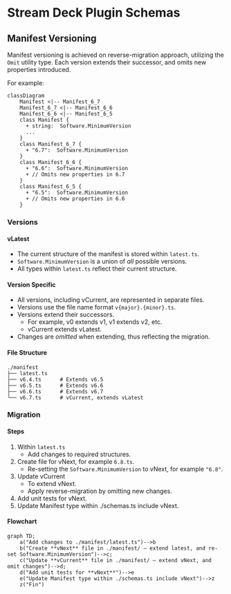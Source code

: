 # Stream Deck Plugin Schemas

## Manifest Versioning

Manifest versioning is achieved on reverse-migration approach, utilizing the `Omit` utility type. Each version extends their successor, and omits new properties introduced.

For example:

```mermaid
classDiagram
    Manifest <|-- Manifest_6_7
    Manifest_6_7 <|-- Manifest_6_6
    Manifest_6_6 <|-- Manifest_6_5
    class Manifest {
      + string:  Software.MinimumVersion
      ...
    }
    class Manifest_6_7 {
      + "6.7":  Software.MinimumVersion
    }
    class Manifest_6_6 {
      + "6.6":  Software.MinimumVersion
      + // Omits new properties in 6.7
    }
    class Manifest_6_5 {
      + "6.5":  Software.MinimumVersion
      + // Omits new properties in 6.6
    }
```

### Versions

#### vLatest

-   The current structure of the manifest is stored within `latest.ts`.
-   `Software.MinimumVersion` is a union of _all_ possible versions.
-   All types within `latest.ts` reflect their current structure.

#### Version Specific

-   All versions, including vCurrent, are represented in separate files.
-   Versions use the file name format `v{major}.{minor}.ts`.
-   Versions extend their successors.
    -   For example, v0 extends v1, v1 extends v2, etc.
    -   vCurrent extends vLatest.
-   Changes are _omitted_ when extending, thus reflecting the migration.

#### File Structure

```
./manifest
├── latest.ts
├── v6.4.ts      # Extends v6.5
├── v6.5.ts      # Extends v6.6
├── v6.6.ts      # Extends v6.7
└── v6.7.ts      # vCurrent, extends vLatest
```

### Migration

#### Steps

1. Within `latest.ts`
    - Add changes to required structures.
1. Create file for vNext, for example `6.8.ts`.
    - Re-setting the `Software.MinimumVersion` to vNext, for example `"6.8"`.
1. Update vCurrent
    - To extend vNext.
    - Apply reverse-migration by omitting new changes.
1. Add unit tests for vNext.
1. Update Manifest type within ./schemas.ts include vNext.

#### Flowchart

```mermaid
graph TD;
    a("Add changes to ./manifest/latest.ts")-->b
    b("Create **vNext** file in ./manifest/ — extend latest, and re-set Software.MinimumVersion")-->c;
    c("Update **vCurrent** file in ./manifest/ — extend vNext, and omit changes")-->d;
    d("Add unit tests for **vNext**")-->e
    e("Update Manifest type within ./schemas.ts include vNext")-->z
    z("Fin")
```
